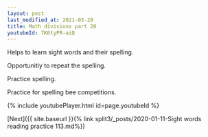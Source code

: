 ```yaml
---
layout: post
last_modified_at: 2021-03-29
title: Math divisions part 20
youtubeId: 7K6tyPR-aiQ
---
```

 
 
Helps to learn sight words and their spelling.

Opportunitiy to repeat the spelling. 

Practice spelling. 
 
Practice for spelling bee competitions. 
 
{% include youtubePlayer.html id=page.youtubeId %}
 
 

[Next]({{ site.baseurl }}{% link  split3/_posts/2020-01-11-Sight words reading practice 113.md%})
 
